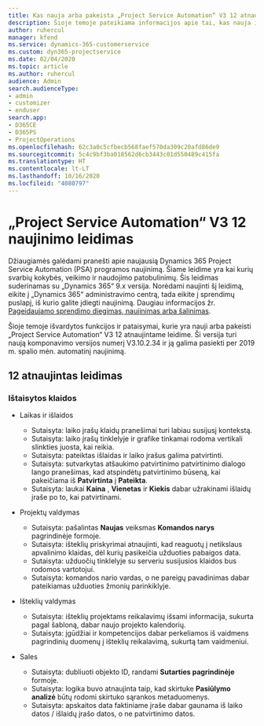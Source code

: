 ```yaml
---
title: Kas nauja arba pakeista „Project Service Automation“ V3 12 atnaujintame leidime
description: Šioje temoje pateikiama informacijos apie tai, kas nauja ir pakeista „Project Service Automation“ 12 atnaujintame leidime V3.
author: ruhercul
manager: kfend
ms.service: dynamics-365-customerservice
ms.custom: dyn365-projectservice
ms.date: 02/04/2020
ms.topic: article
ms.author: ruhercul
audience: Admin
search.audienceType:
- admin
- customizer
- enduser
search.app:
- D365CE
- D365PS
- ProjectOperations
ms.openlocfilehash: 62c3a0c5cfbecb568faef570da309c20afd86de9
ms.sourcegitcommit: 5c4c9bf3ba018562d6cb3443c01d550489c415fa
ms.translationtype: HT
ms.contentlocale: lt-LT
ms.lasthandoff: 10/16/2020
ms.locfileid: "4080797"
---
```

# <a name="project-service-automation-update-release-12-v3"></a>„Project Service Automation“ V3 12 naujinimo leidimas
Džiaugiamės galėdami pranešti apie naujausią Dynamics 365 Project Service Automation (PSA) programos naujinimą. Šiame leidime yra kai kurių svarbių kokybės, veikimo ir naudojimo patobulinimų. Šis leidimas suderinamas su „Dynamics 365“ 9.x versija. Norėdami naujinti šį leidimą, eikite į „Dynamics 365“ administravimo centrą, tada eikite į sprendimų puslapį, iš kurio galite įdiegti naujinimą. Daugiau informacijos žr. [Pageidaujamo sprendimo diegimas, naujinimas arba šalinimas](https://docs.microsoft.com/power-platform/admin/install-remove-preferred-solution).

Šioje temoje išvardytos funkcijos ir pataisymai, kurie yra nauji arba pakeisti „Project Service Automation“ V3 12 atnaujintame leidime. Ši versija turi naują komponavimo versijos numerį V3.10.2.34 ir ją galima pasiekti per 2019 m. spalio mėn. automatinį naujinimą.

## <a name="update-release-12"></a>12 atnaujintas leidimas

### <a name="bug-fixes"></a>Ištaisytos klaidos

- Laikas ir išlaidos

    - Sutaisyta: laiko įrašų klaidų pranešimai turi labiau susijusį kontekstą.
    - Sutaisyta: laiko įrašų tinklelyje ir grafike tinkamai rodoma vertikali slinkties juosta, kai reikia.
    - Sutaisyta: pateiktas išlaidas ir laiko įrašus galima patvirtinti.
    - Sutaisyta: sutvarkytas atšaukimo patvirtinimo patvirtinimo dialogo lango pranešimas, kad atspindėtų patvirtinimo būseną, kai pakeičiama iš **Patvirtinta** į **Pateikta**.
    - Sutaisyta: laukai **Kaina** , **Vienetas** ir **Kiekis** dabar užrakinami išlaidų įraše po to, kai patvirtinami.

- Projektų valdymas

    - Sutaisyta: pašalintas **Naujas** veiksmas **Komandos narys** pagrindinėje formoje.
    - Sutaisyta: išteklių priskyrimai atnaujinti, kad reaguotų į netikslaus apvalinimo klaidas, dėl kurių pasikeičia užduoties pabaigos data.
    - Sutaisyta: užduočių tinklelyje su serveriu susijusios klaidos bus rodomos vartotojui.
    - Sutaisyta: komandos nario vardas, o ne pareigų pavadinimas dabar pateikiamas užduoties žmonių parinkiklyje.

- Išteklių valdymas

    - Sutaisyta: išteklių projektams reikalavimų išsami informacija, sukurta pagal šabloną, dabar naujo projekto kalendorių.
    - Sutaisyta: įgūdžiai ir kompetencijos dabar perkeliamos iš vaidmens pagrindinių duomenų į išteklių reikalavimą, sukurtą tam vaidmeniui.

- Sales

    - Sutaisyta: dubliuoti objekto ID, randami **Sutarties pagrindinėje** formoje.
    - Sutaisyta: logika buvo atnaujinta taip, kad skirtuke **Pasiūlymo analizė** būtų rodomi skirtuko sąrankos metaduomenys.
    - Sutaisyta: apskaitos data faktiniame įraše dabar gaunama iš laiko datos / išlaidų įrašo datos, o ne patvirtinimo datos.
